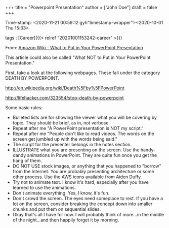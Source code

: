 +++
title = "Powerpoint Presentation"
author = ["John Doe"]
draft = false
+++

Time-stamp: <2020-11-21 00:59:12 gyh"timestamp-wrapper"><span class="timestamp">&lt;2020-10-01 Thu 15:33&gt;</span></span>

tags
: [Career]({{< relref "20201001153242-career" >}})

From: [Amazon Wiki - What to Put in Your PowerPoint Presentation](https://w.amazon.com/index.php/What%20to%20Put%20in%20Your%20PowerPoint%20Presentation)

This article could also be called "What NOT to Put in Your PowerPoint Presentation."

First, take a look at the following webpages. These fall under the category DEATH BY POWERPOINT.

<http://en.wikipedia.org/wiki/Death%5Fby%5FPowerPoint>

<http://lifehacker.com/323554/stop-death-by-powerpoint>

Some basic rules:

-   Bulleted lists are for showing the viewer what you will be covering by topic. They should be brief, as in, not verbose.
-   Repeat after me "A PowerPoint presentation is NOT my script."
-   Repeat after me "People don't like to read videos. The words on the screen get jumbled up with the words being said."
-   The script for the presenter belongs in the notes section.
-   ILLUSTRATE what you are presenting on the screen. Use the handy-dandy animations in PowerPoint. They are quite fun once you get the hang of them.
-   DO NOT USE stock images, or anything that you happened to "borrow" from the Internet. You are probably presenting architecture or some other process. Use the AWS icons available from Aiden Duffy.
-   Try not to animate text. I know it's hard, especially after you have learned to use the animations.
-   Don't animate everything. Yes, I know, it's fun.
-   Don't crowd the screen. The eyes need someplace to rest. If you have a lot on the screen, consider breaking the concept down into smaller chunks and put them on sequential slides.
-   Okay that's all I have for now. I will probably think of more...in the middle of the night...and then happily forget it by morning.
